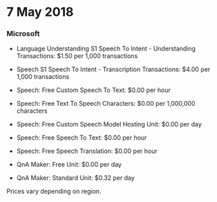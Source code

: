 # 7 May 2018

### Microsoft

- Language Understanding S1 Speech To Intent - Understanding Transactions: $1.50 per 1,000 transactions

- Speech S1 Speech To Intent - Transcription Transactions: $4.00 per 1,000 transactions
- Speech: Free Custom Speech To Text: $0.00 per hour
- Speech: Free Text To Speech Characters: $0.00 per 1,000,000 characters
- Speech: Free Custom Speech Model Hosting Unit: $0.00 per day
- Speech: Free Speech To Text: $0.00 per hour
- Speech: Free Speech Translation: $0.00 per hour

- QnA Maker: Free Unit: $0.00 per day
- QnA Maker: Standard Unit: $0.32 per day

Prices vary depending on region.